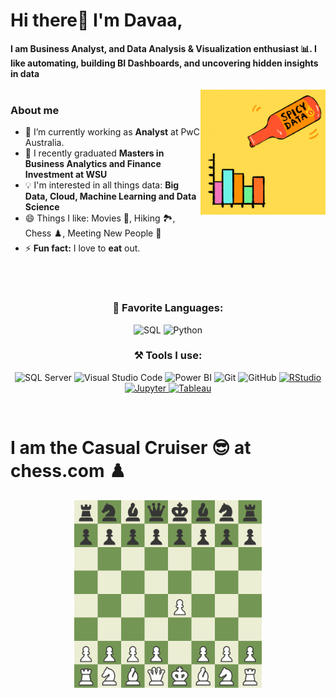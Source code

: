 <p>
  <h1 align="left"><b>Hi there👋 I'm Davaa,</b></h1>
</p>

<a align="left"><b>I am Business Analyst, and Data Analysis & Visualization enthusiast :bar_chart:. 
    I like automating, building BI Dashboards, and uncovering hidden insights in data</b></a>
<br>
<br>
<img align="right" alt="GIF" src="https://github.com/DJJamsran/images/blob/main/giphy%20(1).gif" width="200"/>

### About me 
- 🔭 I’m currently working as **Analyst** at PwC Australia. 
- 🌱 I recently graduated **Masters in Business Analytics and Finance Investment at WSU**
- :bulb: I'm interested in all things data: **Big Data, Cloud, Machine Learning and Data Science**
- 😄 Things I like: Movies 🎥, Hiking 🏞️, Chess ♟️, Meeting New People 🤝
- ⚡ **Fun fact:** I love to **eat** out.

<br>
<br>
<h3 align="center">📄 Favorite Languages:</h3>
<p align="center">
<a target="_blank"><img alt="SQL" src="https://img.shields.io/badge/-SQL-%2312100E.svg?logo=microsoft-sql-server&logoColor=red&style=for-the-badge"/></a> 
<a target="_blank"><img alt="Python" src="https://img.shields.io/badge/Python-%2312100E.svg?logo=python&style=for-the-badge&logoColor=yellow"/></a> 
</p>
<h3 align="center">⚒ Tools I use:</h3>
<p align="center">
<a target="_blank"><img alt="SQL Server" src="https://img.shields.io/badge/Microsoft%20SQL%20Server-%2312100E.svg?logo=microsoft-sql-server&logoColor=red&style=for-the-badge"/></a> 
<a target="_blank"><img alt="Visual Studio Code" src="https://img.shields.io/badge/Visual%20Studio%20Code-%2312100E.svg?logo=visual-studio-code&style=for-the-badge&logoColor=blue"/></a>  
<a target="_blank"><img alt="Power BI" src="https://img.shields.io/badge/PowerBI-black?logo=Power%20BI&logoColor=yellow&style=for-the-badge"/></a> 
<a target="_blank"><img alt="Git" src="https://img.shields.io/badge/Git-%2312100E.svg?logo=git&style=for-the-badge"/></a> 
<a target="_blank"><img alt="GitHub" src="https://img.shields.io/badge/GitHub-black?logo=GitHub&style=for-the-badge"/></a> 
<a target="_blank" href="https://www.rstudio.com/">
  <img alt="RStudio" src="https://img.shields.io/badge/RStudio-black?logo=rstudio&style=for-the-badge" height="28"/>
</a>
<a target="_blank" href="https://jupyter.org/">
  <img alt="Jupyter" src="https://img.shields.io/badge/Jupyter-black?logo=jupyter&style=for-the-badge" height="28"/>
</a>
<a target="_blank" href="https://www.tableau.com/">
  <img alt="Tableau" src="https://img.shields.io/badge/Tableau-black?logo=tableau&style=for-the-badge" height="28"/>
</a>

</p>

<br>

<h1>
  I am the Casual Cruiser 😎 at chess.com ♟️
</h1>

<p align="center">
  <a href="https://www.chess.com/member/boroo7">
    <img align="center" alt="GIF" src="https://github.com/DJJamsran/images/blob/main/chess.gif" width="300"/>
    <br>
  </a>
</p>
<!--
**DJJamsran/DJJamsran** is a ✨ _special_ ✨ repository because its `README.md` (this file) appears on your GitHub profile.

Here are some ideas to get you started:

- 🔭 I’m currently working on ...
- 🌱 I’m currently learning ...
- 👯 I’m looking to collaborate on ...
- 🤔 I’m looking for help with ...
- 💬 Ask me about ...
- 📫 How to reach me: ...
- 😄 Pronouns: ...
- ⚡ Fun fact: ...
-->
